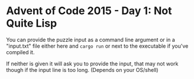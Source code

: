 # Advent of Code 2015 - Day 1: Not Quite Lisp

You can provide the puzzle input as a command line argument or
in a "input.txt" file either here and `cargo run`
or next to the executable if you've compiled it.

If neither is given it will ask you to provide the input,
that may not work though if the input line is too long.
(Depends on your OS/shell)

